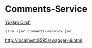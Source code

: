 # Comments-Service

[Yuklab Olish](./comments-service.jar)

````shell
java -jar comments-service.jar
````

[http://localhost:9595/swagger-ui.html](http://localhost:9595/swagger-ui.html)